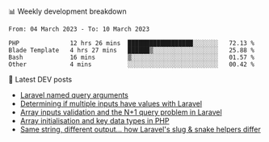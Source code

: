 📊 Weekly development breakdown
<!--START_SECTION:waka-->

```text
From: 04 March 2023 - To: 10 March 2023

PHP              12 hrs 26 mins  ██████████████████░░░░░░░   72.13 %
Blade Template   4 hrs 27 mins   ██████▒░░░░░░░░░░░░░░░░░░   25.88 %
Bash             16 mins         ▒░░░░░░░░░░░░░░░░░░░░░░░░   01.57 %
Other            4 mins          ░░░░░░░░░░░░░░░░░░░░░░░░░   00.42 %
```

<!--END_SECTION:waka-->

📕 Latest DEV posts
<!-- BLOG-POST-LIST:START -->
- [Laravel named query arguments](https://dev.to/michaelvickersuk/laravel-named-query-arguments-28kd)
- [Determining if multiple inputs have values with Laravel](https://dev.to/michaelvickersuk/determining-if-multiple-inputs-have-values-with-laravel-km6)
- [Array inputs validation and the N+1 query problem in Laravel](https://dev.to/michaelvickersuk/array-inputs-validation-and-the-n1-query-problem-in-laravel-2agb)
- [Array initialisation and key data types in PHP](https://dev.to/michaelvickersuk/array-initialisation-and-key-data-types-in-php-1e5b)
- [Same string, different output... how Laravel&#39;s slug &amp; snake helpers differ](https://dev.to/michaelvickersuk/same-string-different-output-how-laravels-slug-snake-helpers-differ-1ccj)
<!-- BLOG-POST-LIST:END -->
